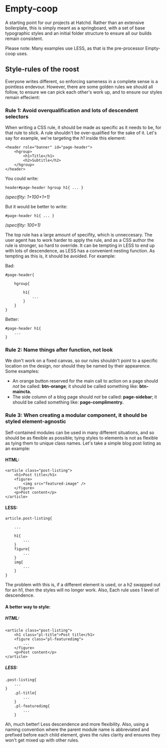 # Empty-coop

A starting point for our projects at Hatchd. Rather than an extensive boilerplate, this is simply meant as a springboard, with a set of base typographic styles and an initial folder structure to ensure all our builds remain consistent.

Please note: Many examples use LESS, as that is the pre-processor Empty-coop uses.

## Style-rules of the roost

Everyone writes different, so enforcing sameness in a complete sense is a pointless endevour. However, there are some golden rules we should all follow, to ensure we can pick each other's work up, and to ensure our styles remain effecient:

### Rule 1: Avoid overqualification and lots of descendent selectors

When writing a CSS rule, it should be made as specific as it needs to be, for that rule to stick. A rule shouldn't be over-qualified for the sake of it. Let's say for example, we're targeting the *h1* inside this element:

	<header role="banner" id="page-header">
		<hgroup>
			<h1>Title</h1>
			<h2>Subtitle</h2>
		</hgroup>
	</header>

You could write:

	header#page-header hgroup h1{ ... }
*(specifity: 1+100+1+1)*

But it would be better to write:

	#page-header h1{ ... }
*(specifity: 100+1)*

The top rule has a large amount of specifity, which is unneccesary. The user agent has to work harder to apply the rule, and as a CSS author the rule is stronger, so hard to override. It can be tempting in LESS to end up with lots of descendence, as LESS has a convenient nesting function. As tempting as this is, it should be avoided. For example:

Bad:

	#page-header{

		hgroup{

			h1{
				...
			}
		}
	}

Better:

	#page-header h1{
		...
	}

### Rule 2: Name things after function, not look

We don't work on a fixed canvas, so our rules shouldn't point to a specific location on the design, nor should they be named by their appearence. Some examples:

 - An orange button reserved for the main call to action on a page should *not* be called: **btn-orange**; it should be called something like: **btn-maincta.**
 - The side column of a blog page should *not* be called: **page-sidebar**; it should be called something like: **page-complimentry.**

### Rule 3: When creating a modular component, it should be styled element-agnostic

Self-contained modules can be used in many different situations, and so should be as flexible as possible; tying styles to elements is not as flexible as tying them to unique class names. Let's take a simple blog post listing as an example:

#### HTML:

	<article class="post-listing">
		<h1>Post title</h1>
		<figure>
			<img src="featured-image" />
		</figure>
		<p>Post content</p>
	</article>

#### LESS:

	article.post-listing{

		...

		h1{
			...
		}
		figure{
			...
		}
		img{
			...
		}
	}

The problem with this is, if a different element is used, or a h2 swapped out for an h1, then the styles will no longer work. Also, Each rule uses 1 level of descendence.

#### A better way to style:

##### HTML:

 	<article class="post-listing">
 		<h1 class="pl-title">Post title</h1>
 		<figure class="pl-featuredimg">
 			...
 		</figure>
 		<p>Post content</p>
 	</article>

##### LESS:

 	.post-listing{
 		...
 	}
 		.pl-title{
 			...
 		}
 		.pl-featuredimg{
 			...
 		}

Ah, much better! Less descendence and more flexibility. Also, using a naming convention where the parent module name is abbreviated and prefixed before each child element, gives the rules clarity and ensures they won't get mixed up with other rules.

